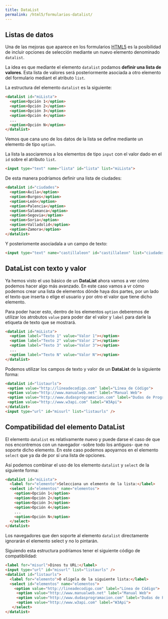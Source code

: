 ```yaml
---
title: DataList
permalink: /html5/formularios-datalist/
---
```


## Listas de datos
Una de las mejoras que aparece en los formularios [HTML5][HTML5] es la posibilidad de incluir opciones de selección mediante un nuevo elemento denominado `datalist`.

La idea es que mediante el elemento `datalist` podamos **definir una lista de valores**. Esta lista de valores será posteriormente asociada a otro elemento del formulario mediant el atributo `list`.

La estructura del elemento `datalist` es la siguiente:

~~~html
<datalist id="miLista">
  <option>Opción 1</option>
  <option>Opción 2</option>
  <option>Opción 3</option>
  <option>Opción 4</option>
  ...
  <option>Opción N</option>        
</datalist>
~~~

Vemos que cana uno de los datos de la lista se define mediante un elemento de tipo `option`.

La lista la asociaremos a los elementos de tipo `input` con el valor dado en el `id` sobre el atributo `list`.

~~~html
<input type="text" name="lista" id="lista" list="miLista">
~~~

De esta manera podríamos definir una lista de ciudades:

~~~html
<datalist id="ciudades">
  <option>Ávila</option>
  <option>Burgos</option>
  <option>León</option>
  <option>Palencia</option>
  <option>Salamanca</option>
  <option>Segovia</option>
  <option>Soria</option>
  <option>Valladolid</option>
  <option>Zamora</option>
</datalist>
~~~

Y posteriomente asociadala a un campo de texto:

~~~html
<input type="text" name="castillaleon" id="castillaleon" list="ciudades">
~~~

## DataList con texto y valor
Ya hemos visto el uso básico de un **DataList** ahora vamos a ver cómo podemos hacer algo más avanzado. En este caso vamos a vr cómo podemos crear una lista de elementos dónde haya dos partes, por un lado el texto que inserta o elige el usuario y por otro el valor que tiene dicho elemento.

Para poder hacer esto, dentro de los elementos `option` deberemos de utilizar los atrobutos `value` para poder dar el valor y `label` para darle la etiqueta de texto que se mostrará.

~~~html
<datalist id="miLista">
  <option label="Texto 1" value="Valor 1"></option>
  <option label="Texto 2" value="Valor 2"></option>
  <option label="Texto 3" value="Valor 3"></option>
  ...
  <option label="Texto N" value="Valor N"></option>      
</datalist>
~~~

Podemos utilizar los campos de texto y valor de un **DataList** de la siguiente forma:

~~~html
<datalist id="listaurls">
 <option value="http://lineadecodigo.com" label="Línea de Código">
 <option value="http://www.manualweb.net" label="Manual Web">
 <option value="http://www.dudasprogramacion.com" label="Dudas de Programación">
 <option value="http://www.w3api.com" label="W3Api">
</datalist>
<input type="url" id="misurl" list="listaurls" />
~~~

## Compatibilidad del elemento DataList
El elemento `datalist` es relativamente nuevo y puede darse el caso de que nos encontremos con un navegador -sobre todo los antiguos- que no soporte dicho elemento. En este caso podemos apoyarnos en el elemento `select` que ya da de por sí una lista de opciones.

Así podemos combinar el uso de los elemento `datalist` y `select` de la siguiente forma:

~~~html
<datalist id="miLista">
  <label for="elemento">Selecciona un elemento de la lista:</label>
  <select id="elementos" name="elementos">
    <option>Opción 1</option>
    <option>Opción 2</option>
    <option>Opción 3</option>
    <option>Opción 4</option>
    ...
    <option>Opción N</option>   
  </select>     
</datalist>
~~~

Los navegadores que den soporte al elemento `datalist` directamente ignorarán el elemento select y no lo pintarán.

Siguiendo esta estructura podríamos tener el siguiente código de compatibilidad:

~~~html
<label for="misurl">Dinos tu URL:</label>
<input type="url" id="misurl" list="listaurls" />
<datalist id="listaurls">
  <label for="elemento">O eligela de la siguiente lista:</label>
  <select id="elementos" name="elementos">
    <option value="http://lineadecodigo.com" label="Línea de Código">
     <option value="http://www.manualweb.net" label="Manual Web">
     <option value="http://www.dudasprogramacion.com" label="Dudas de Programación">
     <option value="http://www.w3api.com" label="W3Api">
   </select>
</datalist>
~~~

[HTML]: http://www.manualweb.net/html/
[HTML5]: http://www.manualweb.net/html5/
